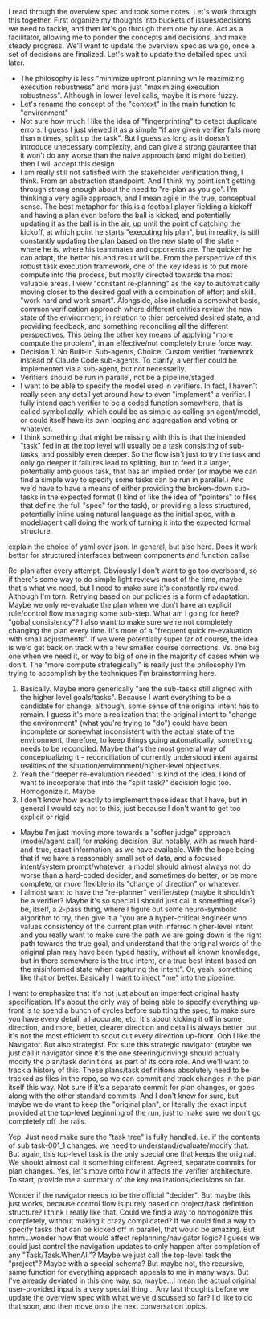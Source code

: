 


I read through the overview spec and took some notes. Let's work through this together. First organize my thoughts into buckets of issues/decisions we need to tackle, and then let's go through them one by one. Act as a facilitator, allowing me to ponder the concepts and decisions, and make steady progress. We'll want to update the overview spec as we go, once a set of decisions are finalized. Let's wait to update the detailed spec until later.

- The philosophy is less "minimize upfront planning while maximizing execution robustness" and more just "maximizing execution robustness". Although in lower-level calls, maybe it is more fuzzy.
- Let's rename the concept of the "context" in the main function to "environment"
- Not sure how much I like the idea of "fingerprinting" to detect duplicate errors. I guess I just viewed it as a simple "if any given verifier fails more than n times, split up the task". But I guess as long as it doesn't introduce unecessary complexity, and can give a strong gaurantee that it won't do any worse than the naive approach (and might do better), then I will accept this design
- I am really still not satisfied with the stakeholder verification thing, I think. From an abstraction standpoint. And I think my point isn't getting through strong enough about the need to "re-plan as you go". I'm thinking a very agile approach, and I mean agile in the true, conceptual sense. The best metaphor for this is a football player fielding a kickoff and having a plan even before the ball is kicked, and potentially updating it as the ball is in the air, up until the point of catching the kickoff, at which point he starts "executing his plan", but in reality, is still constantly updating the plan based on the new state of the state - where he is, where his teammates and opponents are. The quicker he can adapt, the better his end result will be. From the perspective of this robust task execution framework, one of the key ideas is to put more compute into the process, but mostly directed towards the most valuable areas. I view "constant re-planning" as the key to automatically moving closer to the desired goal with a combination of effort and skill. "work hard and work smart". Alongside, also includin a somewhat basic, common verification approach where different entities review the new state of the environment, in relation to thier perceived desired state, and providing feedback, and something reconciling all the different perspectives. This being the other key means of applying "more compute the problem", in an effective/not completely brute force way.
- Decision 1: No Built-in Sub-agents, Choice: Custom verifier framework instead of Claude Code sub-agents. To clarify, a verifier could be implemented via a sub-agent, but not necessarily.
- Verifiers should be run in parallel, not be a pipeline/staged
- I want to be able to specify the model used in verifiers. In fact, I haven't really seen any detail yet around how to even "implement" a verifier. I fully intend each verifier to be a coded function somewhere, that is called symbolically, which could be as simple as calling an agent/model, or could itself have its own looping and aggregation and voting or whatever.
- I think something that might be missing with this is that the intended "task" fed in at the top level will usually be a task consisting of sub-tasks, and possibly even deeper. So the flow isn't just to try the task and only go deeper if failures lead to splitting, but to feed it a larger, potentially ambiguous task, that has an implied order (or maybe we can find a simple way to specify some tasks can be run in parallel.) And we'd have to have a means of either providing the broken-down sub-tasks in the expected format (I kind of like the idea of "pointers" to files that define the full "spec" for the task), or providing a less structured, potentially inline using natural language as the initial spec, with a model/agent call doing the work of turning it into the expected formal structure.






explain the choice of yaml over json. In general, but also here. Does it work better for structured interfaces between components and function callse


Re-plan after every attempt. Obviously I don't want to go too overboard, so if there's some way to do simple light reviews most of the time, maybe that's what we need, but I need to make sure it's constantly reviewed. Although I'm torn. Retrying based on our policies is a form of adaptation. Maybe we only re-evaluate the plan when we don't have an explicit rule/control flow managing some sub-step. What am I going for here? "gobal consistency"? I also want to make sure we're not completely changing the plan every time. It's more of a "frequent quick re-evaluation with small adjustments". If we were potentially super far of course, the idea is we'd get back on track with a few smaller course corrections. Vs. one big one when we need it, or way to big of one in the majority of cases when we don't.
The "more compute strategically" is really just the philosophy I'm trying to accomplish by the techniques I'm brainstorming here.


1) Basically. Maybe more generically "are the sub-tasks still aligned with the higher level goals/tasks". Because I want everything to be a candidate for change, although, some sense of the original intent has to remain. I guess it's more a realization that the original intent to "change the environment" (what you're trying to "do") could have been incomplete or somewhat inconsistent with the actual state of the environment, therefore, to keep things going automatically, something needs to be reconciled. Maybe that's the most general way of conceptualizing it - reconciliation of currently understood intent against realities of the situation/environment/higher-level objectives.
2) Yeah the "deeper re-evaluation needed" is kind of the idea. I kind of want to incorporate that into the "split task?" decision logic too. Homogonize it. Maybe.
3) I don't know how exactly to implement these ideas that I have, but in general I would say not to this, just because I don't want to get too explicit or rigid 




- Maybe I'm just moving more towards a "softer judge" approach (model/agent call) for making decision. But notably, with as much hard-and-true, exact information, as we have available. With the hope being that if we have a reasonably small set of data, and a focused intent/system prompt/whatever, a model should almost always not do worse than a hard-coded decider, and sometimes do better, or be more complete, or more flexible in its "change of direction" or whatever.
- I almost want to have the "re-planner" verifier/step (maybe it shouldn't be a verifier? Maybe it's so special I should just call it something else?) be, itself, a 2-pass thing, where I figure out some neuro-symbolic algorithm to try, then give it a "you are a hyper-critical engineer who values consistency of the current plan with inferred higher-level intent and you really want to make sure the path we are going down is the right path towards the true goal, and understand that the original words of the original plan may have been typed hastily, without all known knowledge, but in there somewhere is the true intent, or a true best intent based on the misinformed state when capturing the intent". Or, yeah, something like that or better. Basically I want to inject "me" into the pipeline.



I want to emphasize that it's not just about an imperfect original hasty specification. It's about the only way of being able to specify everything up-front is to spend a bunch of cycles before subitting the spec, to make sure you have every detail, all accurate, etc. It's about kicking it off in some direction, and more, better, clearer direction and detail is always better, but it's not the most efficient to scout out every direction up-front. Ooh I like the Navigator. But also strategist. For sure this strategic navigator (maybe we just call it navigator since it's the one steering/driving) should actually modify the plan/task definitions as part of its core role. And we'll want to track a history of this. These plans/task definitions absolutely need to be tracked as files in the repo, so we can commit and track changes in the plan itself this way. Not sure if it's a separate commit for plan changes, or goes along with the other standard commits.
And I don't know for sure, but maybe we do want to keep the "original plan", or literally the exact input provided at the top-level beginning of the run, just to make sure we don't go completely off the rails.



Yep. Just need make sure the "task tree" is fully handled. i.e. if the contents of sub task-001_1 changes, we need to understand/evaluate/modify that. But again, this top-level task is the only special one that keeps the original. We should almost call it something different.
Agreed, separate commits for plan changes.
Yes, let's move onto how it affects the verifier architecture. To start, provide me a summary of the key realizations/decisions so far.



Wonder if the navigator needs to be the official "decider". But maybe this just works, because control flow is purely based on project/task definition structure? I think I really like that. Could we find a way to homogonize this completely, without making it crazy complicated? If we could find a way to specify tasks that can be kicked off in parallel, that would be amazing. But hmm...wonder how that would affect replanning/navigator logic? I guess we could just control the navigation updates to only happen after completion of any "Task/Task.WhenAll"?
Maybe we just call the top-level task the "project"? Maybe with a special schema? But maybe not, the recursive, same function for everything approach appeals to me in many ways. But I've already deviated in this one way, so, maybe...I mean the actual original user-provided input is a very special thing...
Any last thoughts before we update the overview spec with what we've discussed so far? I'd like to do that soon, and then move onto the next conversation topics.






